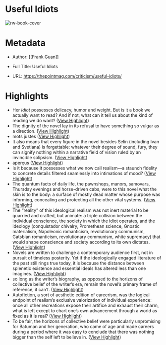 # Useful Idiots

![rw-book-cover](https://thepointmag.com/wp-content/uploads/2018/04/DarioMaglionico_Reificazione20_web.jpg)

# Metadata
- Author: [[Frank Guan]]
- Full Title: Useful Idiots

- URL: https://thepointmag.com/criticism/useful-idiots/

# Highlights
- Her *Idiot* possesses delicacy, humor and weight. But is it a book we actually want to read? And if not, what can it tell us about the kind of reading we do want? ([View Highlight](https://read.readwise.io/read/01hmtzypyqvtvtaazzbsa9fb6j))
- The dignity of the novel lay in its refusal to have something so vulgar as a direction. ([View Highlight](https://read.readwise.io/read/01hmtzzn544k1bhfhf642g6wr7))
- mots justes ([View Highlight](https://read.readwise.io/read/01hmv0rpad2v08j6qt62fzqzs1))
- It also means that every figure in the novel besides Selin (including Ivan and Svetlana) is forgettable: whatever their degree of sound, fury, they can signify nothing within a narrative field of vision ruled by an invincible solipsism. ([View Highlight](https://read.readwise.io/read/01hmv0j3nyj2czfnm7yfxxypaf))
- aperçus ([View Highlight](https://read.readwise.io/read/01hmv0t6a7zzxhy55e7t5s1tnm))
- Is it because it possesses what we now call realism—a staunch fidelity to concrete details filtered seamlessly into intimations of mood? ([View Highlight](https://read.readwise.io/read/01hmv0wcswj1xhf1p87z03x0rg))
- The quantum facts of daily life, the pawnshops, manors, samovars, Thursday evenings and horse-driven cabs, were to this novel what the skin is to the body: a surface of mostly dead matter whose purpose was informing, concealing and protecting all the other vital systems. ([View Highlight](https://read.readwise.io/read/01hmv12jd44vbsppskakcw2k4e))
- The “reality” of this ideological realism was not inert material to be quarried and crafted, but animate: a triple collision between the individual conscience, the society in which the idiot operates, and the ideology (conquistador chivalry, Promethean science, Gnostic materialism, Napoleonic romanticism, revolutionary communism, Gatsbian romanticism, revolutionary communism, white supremacy) that would shape conscience and society according to its own dictates. ([View Highlight](https://read.readwise.io/read/01hmv11yb0cgfzrzybd5k62c8e))
- Novels are written to challenge a contemporary audience first, not in pursuit of timeless posterity. Yet if the ideologically engaged literature of the past still rings true today, it is because the distance between splenetic existence and essential ideals has altered less than one imagines. ([View Highlight](https://read.readwise.io/read/01hmv7nvfgfzh83z30tp1b7n9t))
- so long as the writer’s biography, as opposed to the horizons of collective belief of the writer’s era, remain the novel’s primary frame of reference, it can’t. ([View Highlight](https://read.readwise.io/read/01hmv7tpatf8x01sddhqxn3y3x))
- Autofiction, a sort of aesthetic edition of careerism, was the logical endpoint of realism’s exclusive valorization of individual experience: once all other recreations expose their artifice and exhaust their charm, what is left except to chart one’s own advancement through a world as fixed as it is real? ([View Highlight](https://read.readwise.io/read/01hmv80487yqgbs5hzsd4fpev0))
- To be fair, the horizons of collective belief were particularly unpromising for Batuman and her generation, who came of age and made careers during a period where it was easy to conclude that there was nothing bigger than the self left to believe in. ([View Highlight](https://read.readwise.io/read/01hmv7v8qyf7ze1yypghzp8b1m))
